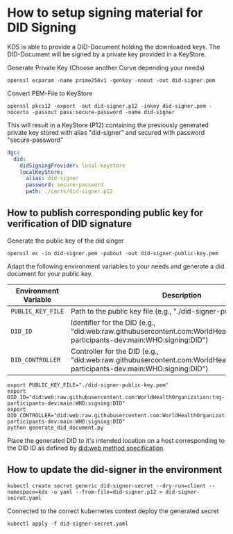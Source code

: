 # How to setup signing material for DID Signing

KDS is able to provide a DID-Document holding the downloaded keys. The DID-Document will be signed by a private key provided in a KeyStore.

Generate Private Key (Choose another Curve depending your needs)

```
openssl ecparam -name prime256v1 -genkey -noout -out did-signer.pem
```

Convert PEM-File to KeyStore

```
openssl pkcs12 -export -out did-signer.p12 -inkey did-signer.pem -nocerts -passout pass:secure-password -name did-signer
```

This will result in a KeyStore (P12) containing the previously generated private key stored with alias "did-signer" and secured with password "secure-password"

```yaml
dgc:
  did:
    didSigningProvider: local-keystore
    localKeyStore:
      alias: did-signer
      password: secure-password
      path: ./certs/did-signer.p12
```

## How to publish corresponding public key for verification of DID signature

Generate the public key of the did singer

```
openssl ec -in did-signer.pem -pubout -out did-signer-public-key.pem
```

Adapt the following environment variables to your needs and generate a did document for your public key.

| Environment Variable | Description |
| --- | --- |
| `PUBLIC_KEY_FILE` | Path to the public key file (e.g., "./did-signer-public-key.pem") |
| `DID_ID` | Identifier for the DID (e.g., "did:web:raw.githubusercontent.com:WorldHealthOrganization:tng-participants-dev:main:WHO:signing:DID") |
| `DID_CONTROLLER` | Controller for the DID (e.g., "did:web:raw.githubusercontent.com:WorldHealthOrganization:tng-participants-dev:main:WHO:signing:DID") |

```
export PUBLIC_KEY_FILE="./did-signer-public-key.pem"
export DID_ID="did:web:raw.githubusercontent.com:WorldHealthOrganization:tng-participants-dev:main:WHO:signing:DID"
export DID_CONTROLLER="did:web:raw.githubusercontent.com:WorldHealthOrganization:tng-participants-dev:main:WHO:signing:DID"
python generate_did_document.py
```

Place the generated DID to it's intended location on a host corresponding to the DID ID as defined by [did:web method specification](https://w3c-ccg.github.io/did-method-web/).

## How to update the did-signer in the environment

```
kubectl create secret generic did-signer-secret --dry-run=client --namespace=kds -o yaml --from-file=did-signer.p12 > did-signer-secret.yaml
```

Connected to the correct kubernetes context deploy the generated secret

```(shell)
kubectl apply -f did-signer-secret.yaml
```

